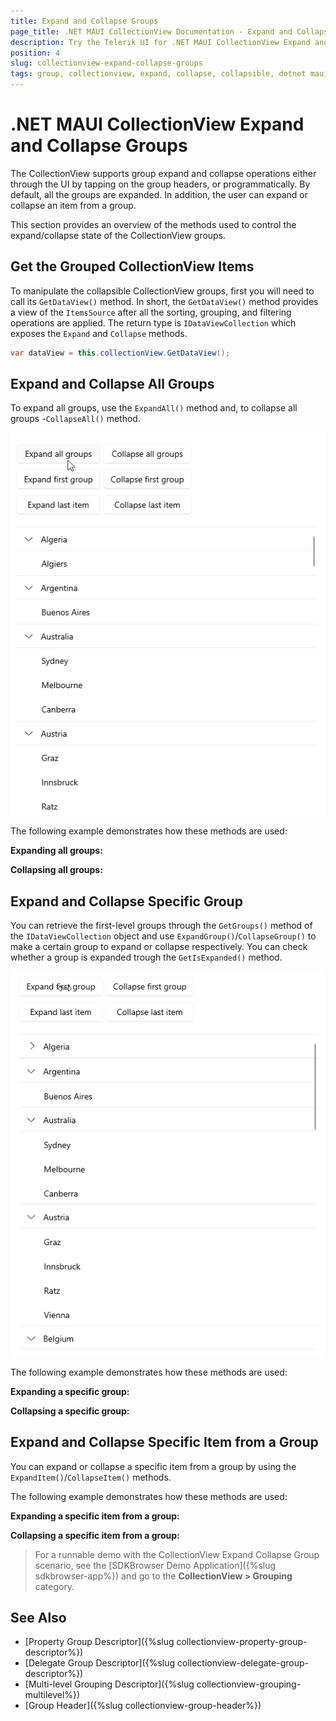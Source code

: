 ```yaml
---
title: Expand and Collapse Groups
page_title: .NET MAUI CollectionView Documentation - Expand and Collapse Groups
description: Try the Telerik UI for .NET MAUI CollectionView Expand and Collapse group operations.
position: 4
slug: collectionview-expand-collapse-groups
tags: group, collectionview, expand, collapse, collapsible, dotnet maui, maui
---
```


# .NET MAUI CollectionView Expand and Collapse Groups

The CollectionView supports group expand and collapse operations either through the UI by tapping on the group headers, or programmatically. By default, all the groups are expanded. In addition, the user can expand or collapse an item from a group. 

This section provides an overview of the methods used to control the expand/collapse state of the CollectionView groups.

## Get the Grouped CollectionView Items

To manipulate the collapsible CollectionView groups, first you will need to call its `GetDataView()` method. In short, the `GetDataView()` method provides a view of the `ItemsSource` after all the sorting, grouping, and filtering operations are applied. The return type is `IDataViewCollection` which exposes the `Expand` and `Collapse` methods.

```C#
var dataView = this.collectionView.GetDataView();
```

## Expand and Collapse All Groups

To expand all groups, use the `ExpandAll()` method and, to collapse all groups -`CollapseAll()` method.

![.NET MAUI CollectionView Expand Collapse All Groups](../images/collectionview-groups-expand-collapse-all.gif "Telerik .NET MAUI CollectionView")

The following example demonstrates how these methods are used:

**Expanding all groups:**

<snippet id='collectionview-expandall' />

**Collapsing all groups:**

<snippet id='collectionview-collapseall' />

## Expand and Collapse Specific Group

You can retrieve the first-level groups through the `GetGroups()` method of the `IDataViewCollection` object and use `ExpandGroup()`/`CollapseGroup()` to make a certain group to expand or collapse respectively. You can check whether a group is expanded trough the `GetIsExpanded()` method.

![.NET MAUI CollectionView Expand Collapse Group](../images/collectionview-group-expand-collapse.gif "Telerik .NET MAUI CollectionView")

The following example demonstrates how these methods are used:

**Expanding a specific group:**

<snippet id='collectionview-expandgroup' />

**Collapsing a specific group:**

<snippet id='collectionview-collapsegroup' />

## Expand and Collapse Specific Item from a Group

You can expand or collapse a specific item from a group by using the `ExpandItem()`/`CollapseItem()` methods.

The following example demonstrates how these methods are used:

**Expanding a specific item from a group:**

<snippet id='collectionview-expanditem' />

**Collapsing a specific item from a group:**

<snippet id='collectionview-collapseitem' />

> For a runnable demo with the CollectionView Expand Collapse Group scenario, see the [SDKBrowser Demo Application]({%slug sdkbrowser-app%}) and go to the **CollectionView > Grouping** category.

## See Also

- [Property Group Descriptor]({%slug collectionview-property-group-descriptor%})
- [Delegate Group Descriptor]({%slug collectionview-delegate-group-descriptor%})
- [Multi-level Grouping Descriptor]({%slug collectionview-grouping-multilevel%})
- [Group Header]({%slug collectionview-group-header%})

